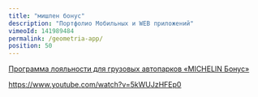 ```yaml
---
title: "мишлен бонус"
description: "Портфолио Мобильных и WEB приложений"
vimeoId: 141989484
permalink: /geometria-app/
position: 50
---
```




[Программа лояльности для грузовых автопарков «MICHELIN Бонус»](https://media.michelin.ru/navi/programma-loyalnosti-dlya-gruzovih-avtoparkov-michelin-bonus/)

https://www.youtube.com/watch?v=5kWUJzHFEp0


